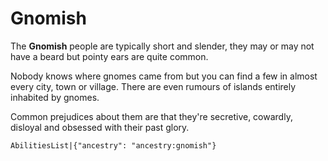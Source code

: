 # Gnomish

The **Gnomish** people are typically short and slender, they may or may not have a beard but pointy ears are quite common.

Nobody knows where gnomes came from but you can find a few in almost every city, town or village. There are even rumours of islands entirely inhabited by gnomes.

Common prejudices about them are that they're secretive, cowardly, disloyal and obsessed with their past glory.

`AbilitiesList|{"ancestry": "ancestry:gnomish"}`